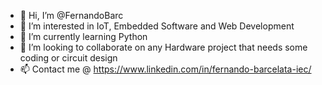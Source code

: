 - 👋 Hi, I’m @FernandoBarc
- 👀 I’m interested in IoT, Embedded Software and Web Development
- 🌱 I’m currently learning Python
- 💞️ I’m looking to collaborate on any Hardware project that needs some coding or circuit design 
- 📫 Contact me @ https://www.linkedin.com/in/fernando-barcelata-iec/

<!---
FernandoBarc/FernandoBarc is a ✨ special ✨ repository because its `README.md` (this file) appears on your GitHub profile.
You can click the Preview link to take a look at your changes.
--->
